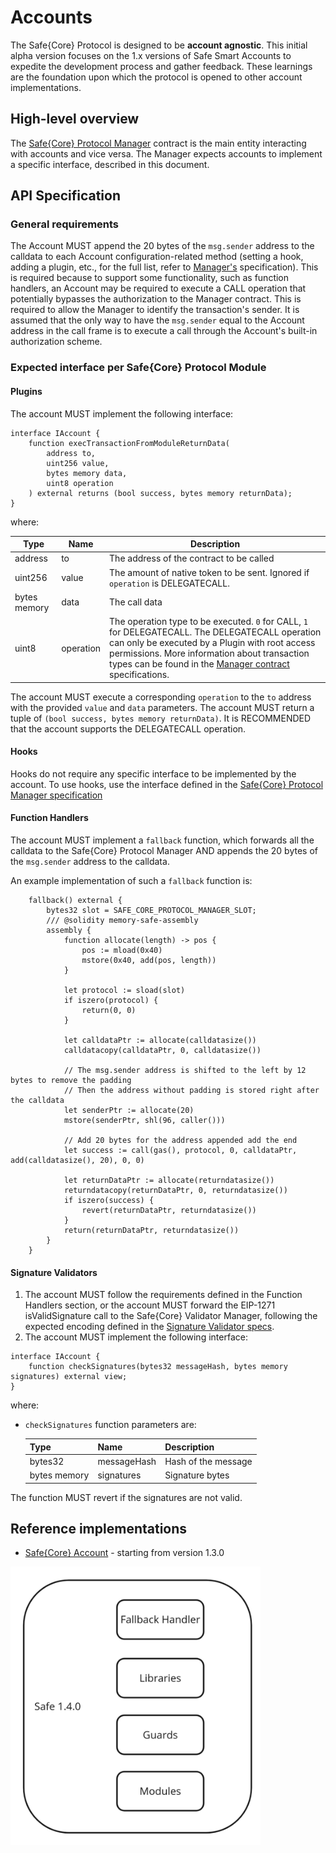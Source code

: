 # Accounts

The Safe{Core} Protocol is designed to be **account agnostic**. This initial alpha version focuses on the 1.x versions of Safe Smart Accounts to expedite the development process and gather feedback. These learnings are the foundation upon which the protocol is opened to other account implementations.

## High-level overview

The [Safe{Core} Protocol Manager](https://github.com/safe-global/safe-core-protocol-specs/blob/2bffd759dd12be5583594f302d97c35e0ab9fcf5/manager/README.md) contract is the main entity interacting with accounts and vice versa. The Manager expects accounts to implement a specific interface, described in this document.

## API Specification

### General requirements

The Account MUST append the 20 bytes of the `msg.sender` address to the calldata to each Account configuration-related method (setting a hook,
adding a plugin, etc., for the full list, refer to [Manager's](../manager/README.md) specification). This is required because
to support some functionality, such as function handlers, an Account may be required to execute a CALL
operation that potentially bypasses the authorization to the Manager contract. This is required to allow the Manager to identify the transaction's sender. It is assumed
that the only way to have the `msg.sender` equal to the Account address in the call frame is to execute a call through the Account's built-in authorization scheme.

### Expected interface per Safe{Core} Protocol Module

#### Plugins

The account MUST implement the following interface:

```Solidity
interface IAccount {
    function execTransactionFromModuleReturnData(
        address to,
        uint256 value,
        bytes memory data,
        uint8 operation
    ) external returns (bool success, bytes memory returnData);
}
```

where:

| Type         | Name      | Description                                                                                                                                                                                                                                                                            |
|--------------|-----------|----------------------------------------------------------------------------------------------------------------------------------------------------------------------------------------------------------------------------------------------------------------------------------------|
| address      | to        | The address of the contract to be called                                                                                                                                                                                                                                               |
| uint256      | value     | The amount of native token to be sent. Ignored if `operation` is DELEGATECALL.                                                                                                                                                                                                         |
| bytes memory | data      | The call data                                                                                                                                                                                                                                                                          |
| uint8        | operation | The operation type to be executed. `0` for CALL, `1` for DELEGATECALL. The DELEGATECALL operation can only be executed by a Plugin with root access permissions. More information about transaction types can be found in the [Manager contract](../manager/README.md) specifications. |

The account MUST execute a corresponding `operation` to the `to` address with the provided `value` and `data` parameters. The account MUST return a tuple of `(bool success, bytes memory returnData)`. 
It is RECOMMENDED that the account supports the DELEGATECALL operation.

#### Hooks

Hooks do not require any specific interface to be implemented by the account. To use hooks, use the interface defined in the
[Safe{Core} Protocol Manager specification](../manager/README.md)

#### Function Handlers

The account MUST implement a `fallback` function, which forwards all the calldata
to the Safe{Core} Protocol Manager AND appends the 20 bytes of the `msg.sender` address to the calldata.

An example implementation of such a `fallback` function is:
```Solidity
    fallback() external {
        bytes32 slot = SAFE_CORE_PROTOCOL_MANAGER_SLOT;
        /// @solidity memory-safe-assembly
        assembly {
            function allocate(length) -> pos {
                pos := mload(0x40)
                mstore(0x40, add(pos, length))
            }

            let protocol := sload(slot)
            if iszero(protocol) {
                return(0, 0)
            }

            let calldataPtr := allocate(calldatasize())
            calldatacopy(calldataPtr, 0, calldatasize())

            // The msg.sender address is shifted to the left by 12 bytes to remove the padding
            // Then the address without padding is stored right after the calldata
            let senderPtr := allocate(20)
            mstore(senderPtr, shl(96, caller()))

            // Add 20 bytes for the address appended add the end
            let success := call(gas(), protocol, 0, calldataPtr, add(calldatasize(), 20), 0, 0)

            let returnDataPtr := allocate(returndatasize())
            returndatacopy(returnDataPtr, 0, returndatasize())
            if iszero(success) {
                revert(returnDataPtr, returndatasize())
            }
            return(returnDataPtr, returndatasize())
        }
    }
```

#### Signature Validators

1. The account MUST follow the requirements defined in the Function Handlers section, or the account MUST forward the EIP-1271 isValidSignature call to the Safe{Core} Validator Manager, following the expected encoding defined in the [Signature Validator specs](../modules/README.md).
2. The account MUST implement the following interface:

```Solidity
interface IAccount {
    function checkSignatures(bytes32 messageHash, bytes memory signatures) external view;
}
```
where:
- `checkSignatures` function parameters are:

  | Type         | Name        | Description            |
  |--------------|-------------|------------------------|
  | bytes32      | messageHash | Hash of the message    |
  | bytes memory | signatures  | Signature bytes        |

The function MUST revert if the signatures are not valid.

## Reference implementations

- [Safe{Core} Account](https://github.com/safe-global/safe-contracts) - starting from version 1.3.0

<img src="../_assets/accounts_safe_140.png" width=400/>

